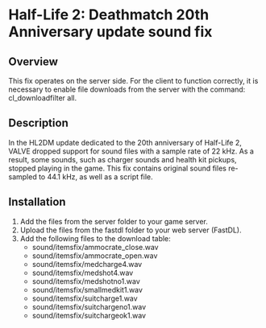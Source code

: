 # Half-Life 2: Deathmatch 20th Anniversary update sound fix

## Overview
This fix operates on the server side. For the client to function correctly, it is necessary to enable file downloads from the server with the command: cl_downloadfilter all.

## Description
In the HL2DM update dedicated to the 20th anniversary of Half-Life 2, VALVE dropped support for sound files with a sample rate of 22 kHz. As a result, some sounds, such as charger sounds and health kit pickups, stopped playing in the game. This fix contains original sound files re-sampled to 44.1 kHz, as well as a script file.

## Installation
1. Add the files from the server folder to your game server.
2. Upload the files from the fastdl folder to your web server (FastDL).
3. Add the following files to the download table:
   - sound/itemsfix/ammocrate_close.wav
   - sound/itemsfix/ammocrate_open.wav
   - sound/itemsfix/medcharge4.wav
   - sound/itemsfix/medshot4.wav
   - sound/itemsfix/medshotno1.wav
   - sound/itemsfix/smallmedkit1.wav
   - sound/itemsfix/suitcharge1.wav
   - sound/itemsfix/suitchargeno1.wav
   - sound/itemsfix/suitchargeok1.wav

